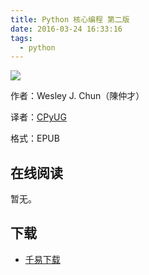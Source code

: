 ```yaml
---
title: Python 核心编程 第二版
date: 2016-03-24 16:33:16
tags:
  - python
---
```


![](http://ww2.sinaimg.cn/large/841aea59jw1f281f6ovxej20er0kv3zs.jpg)

作者：Wesley J. Chun（陳仲才） 

译者：[CPyUG](http://wiki.woodpecker.org.cn/moin/CorePyProgramming)

格式：EPUB

<!--more-->

## 在线阅读 ##

暂无。

## 下载 ##

+ [千易下载](http://1000eb.com/1jtwc)